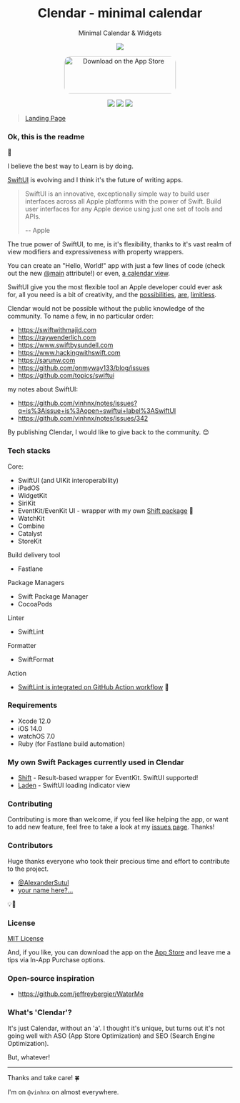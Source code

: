 <h1 align="center">
Clendar - minimal calendar
</h1>
<p align="center">Minimal Calendar & Widgets</p>

<p align="center"><img src="https://is3-ssl.mzstatic.com/image/thumb/Purple124/v4/0f/4d/31/0f4d3185-cf37-c985-4631-a5b14b72dba0/AppIcon-0-1x_U007emarketing-0-10-0-85-220.png/230x0w.webp"></p>

<p align="center"><a href="https://apps.apple.com/us/app/clendar-a-calendar-app/id1548102041?itsct=apps_box&amp;itscg=30200" style="display: inline-block; overflow: hidden; border-top-left-radius: 13px; border-top-right-radius: 13px; border-bottom-right-radius: 13px; border-bottom-left-radius: 13px; width: 250px; height: 83px;"><img src="https://tools.applemediaservices.com/api/badges/download-on-the-app-store/white/en-US?size=250x83&amp;releaseDate=1600214400&h=b81fd00fac3280be6ec30d3d3a1461f0" alt="Download on the App Store" style="border-top-left-radius: 13px; border-top-right-radius: 13px; border-bottom-right-radius: 13px; border-bottom-left-radius: 13px; width: 250px; height: 83px;"></a></p>

<p align="center">
<img src="https://is4-ssl.mzstatic.com/image/thumb/PurpleSource114/v4/d1/b4/1b/d1b41bdc-7768-2801-398d-7d14816fae15/1e54cef4-5d94-4ec0-985c-dcb2a7811404_Apple_iPhone_12_Pro_Max_6_7-inch_1242x2688_Screenshot1-crunch.png/230x0w.webp">

<img src="https://is3-ssl.mzstatic.com/image/thumb/PurpleSource124/v4/d2/ce/15/d2ce15fd-72b4-81ac-e569-80eabdab46fd/77d4d577-253b-4aba-90f1-90af385fb168_Apple_iPhone_12_Pro_Max_6_7-inch_1242x2688_Screenshot2-crunch.png/230x0w.webp">

<img src="https://is2-ssl.mzstatic.com/image/thumb/PurpleSource114/v4/bd/d6/14/bdd61414-7f34-9273-d9ce-89154553f447/a08150b8-5d25-4dbd-af6a-08d0bfa67f7d_Apple_iPhone_12_Pro_Max_6_7-inch_1242x2688_Screenshot5-crunch.png/230x0w.webp">
</p>

> [Landing Page](https://vinhnx.github.io/clendar-site/)

### Ok, this is the readme

📖

I believe the best way to Learn is by doing.

[SwiftUI](https://developer.apple.com/xcode/swiftui/) is evolving and I think it's the future of writing apps.

> SwiftUI is an innovative, exceptionally simple way to build user interfaces across all Apple platforms with the power of Swift. Build user interfaces for any Apple device using just one set of tools and APIs.
>
> -- Apple


The true power of SwiftUI, to me, is it's flexibility, thanks to it's vast realm of view modifiers and expressiveness with property wrappers.

You can create an "Hello, World!" app with just a few lines of code (check out the new [@main](<https://developer.apple.com/documentation/swiftui/app/main()>) attribute!) or even, [a calendar view](https://gist.github.com/mecid/f8859ea4bdbd02cf5d440d58e936faec).

SwiftUI give you the most flexible tool an Apple developer could ever ask for, all you need is a bit of creativity, and the [possibilities](https://github.com/Juanpe/About-SwiftUI), [are](https://github.com/chinsyo/awesome-swiftui), [limitless](https://github.com/onmyway133/awesome-swiftui).

Clendar would not be possible without the public knowledge of the community. To name a few, in no particular order:

-   https://swiftwithmajid.com
-   https://raywenderlich.com
-   https://www.swiftbysundell.com
-   https://www.hackingwithswift.com
-   https://sarunw.com
-   https://github.com/onmyway133/blog/issues
-   https://github.com/topics/swiftui

my notes about SwiftUI:

-   https://github.com/vinhnx/notes/issues?q=is%3Aissue+is%3Aopen+swiftui+label%3ASwiftUI
-   https://github.com/vinhnx/notes/issues/342

By publishing Clendar, I would like to give back to the community. 😊

### Tech stacks

Core:

-   SwiftUI (and UIKit interoperability)
-   iPadOS
-   WidgetKit
-   SiriKit
-   EventKit/EvenKit UI - wrapper with my own [Shift package](https://github.com/vinhnx/Shift) 📆
-   WatchKit
-   Combine
-   Catalyst
-   StoreKit

Build delivery tool

-   Fastlane

Package Managers

-   Swift Package Manager
-   CocoaPods

Linter

-   SwiftLint

Formatter

-   SwiftFormat

Action

-   [SwiftLint is integrated on GitHub Action workflow](https://github.com/vinhnx/Clendar/actions?query=workflow%3ASwiftLint) 🚀

### Requirements

-   Xcode 12.0
-   iOS 14.0
-   watchOS 7.0
-   Ruby (for Fastlane build automation)

### My own Swift Packages currently used in Clendar

+ [Shift](https://github.com/vinhnx/Shift) - Result-based wrapper for EventKit. SwiftUI supported!
+ [Laden](https://github.com/vinhnx/Laden) - SwiftUI loading indicator view

### Contributing

Contributing is more than welcome, if you feel like helping the app, or want to add new feature, feel free to take a look at my [issues page](https://github.com/vinhnx/Clendar/issues). Thanks!

### Contributors

Huge thanks everyone who took their precious time and effort to contribute to the project.

+ [@AlexanderSutul](https://github.com/AlexanderSutul)
+ [your name here?...](https://github.com/vinhnx/Clendar/issues)

💡🧡

### License

[MIT License](https://github.com/vinhnx/Clendar/blob/main/LICENSE)

And, if you like, you can download the app on the [App Store](https://apps.apple.com/us/app/clendar-a-calendar-app/id1548102041?itsct=apps_box&itscg=30200) and leave me a tips via In-App Purchase options.

### Open-source inspiration
+ https://github.com/jeffreybergier/WaterMe

### What's 'Clendar'?

It's just Calendar, without an 'a'. I thought it's unique, but turns out it's not going well with ASO (App Store Optimization) and SEO (Search Engine Optimization). 

But, whatever!

---

Thanks and take care! 🍀

I'm on `@vinhnx` on almost everywhere.
